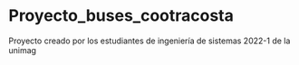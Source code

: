 # Proyecto_buses_cootracosta
Proyecto creado por los estudiantes de ingeniería de sistemas 2022-1 de la unimag
